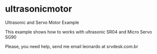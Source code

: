 # ultrasonicmotor
Ultrasonic and Servo Motor Example

This example shows how to works with ultrasonic SR04 and Micro Servo SG90

Please, you need help, send me email leonardo at srvdesk.com.br
